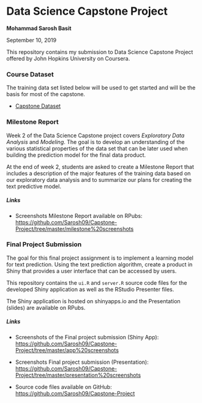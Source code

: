 # Data Science Capstone Project

**Mohammad Sarosh Basit**

September 10, 2019


This repository contains my submission to Data Science Capstone Project offered by John Hopkins University on Coursera.

### Course Dataset

The training data set listed below will be used to get started and will be the
basis for most of the capstone.

* [Capstone Dataset](https://d396qusza40orc.cloudfront.net/dsscapstone/dataset/Coursera-SwiftKey.zip)

### Milestone Report

Week 2 of the Data Science Capstone project covers *Exploratory Data Analysis*
and *Modeling*. The goal is to develop an understanding of the various
statistical properties of the data set that can be later used when building the
prediction model for the final data product.

At the end of week 2, students are asked to create a Milestone Report that
includes a description of the major features of the training data based on our
exploratory data analysis and to summarize our plans for creating the text
predictive model.

##### Links

* Screenshots Milestone Report available on RPubs: <a target="_blank"  href="https://github.com/Sarosh09/Capstone-Project/tree/master/milestone%20screenshots">https://github.com/Sarosh09/Capstone-Project/tree/master/milestone%20screenshots</a>

### Final Project Submission

The goal for this final project assignment is to implement a learning model for
text prediction. Using the text prediction algorithm, create a product in Shiny
that provides a user interface that can be accessed by users.

This repository contains the `ui.R` and `server.R` source code files for the
developed Shiny application as well as the RStudio Presenter files.

The Shiny application is hosted on shinyapps.io and the Presentation (slides)
are available on RPubs.

##### Links

* Screenshots of the Final project submission (Shiny App): <a target="_blank"  href="https://github.com/Sarosh09/Capstone-Project/tree/master/app%20screenshots">https://github.com/Sarosh09/Capstone-Project/tree/master/app%20screenshots</a>

* Screenshots Final project submission (Presentation): <a target="_blank"  href="https://github.com/Sarosh09/Capstone-Project/tree/master/presentation%20screenshots">https://github.com/Sarosh09/Capstone-Project/tree/master/presentation%20screenshots</a>

* Source code files available on GitHub: <a target="_blank"   href="https://github.com/Sarosh09/Capstone-Project">https://github.com/Sarosh09/Capstone-Project</a>
